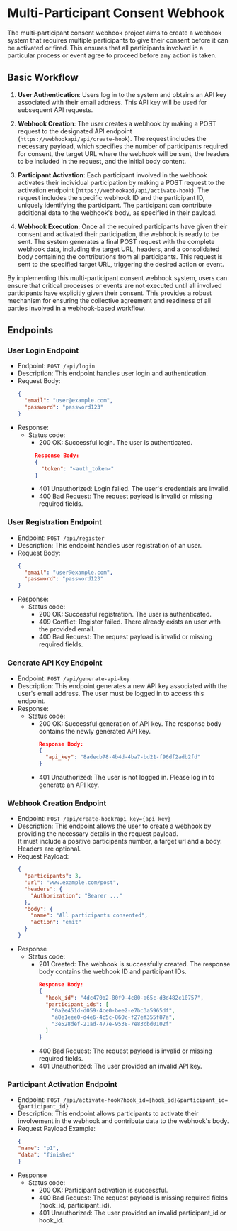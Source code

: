# Multi-Participant Consent Webhook

The multi-participant consent webhook project aims to create a webhook system that requires multiple participants to give their consent before it can be activated or fired. This ensures that all participants involved in a particular process or event agree to proceed before any action is taken.

## Basic Workflow

1. **User Authentication**: Users log in to the system and obtains an API key associated with their email address. This API key will be used for subsequent API requests.

2. **Webhook Creation**: The user creates a webhook by making a POST request to the designated API endpoint (`https://webhookapi/api/create-hook`). The request includes the necessary payload, which specifies the number of participants required for consent, the target URL where the webhook will be sent, the headers to be included in the request, and the initial body content.

3. **Participant Activation**: Each participant involved in the webhook activates their individual participation by making a POST request to the activation endpoint (`https://webhookapi/api/activate-hook`). The request includes the specific webhook ID and the participant ID, uniquely identifying the participant. The participant can contribute additional data to the webhook's body, as specified in their payload.

4. **Webhook Execution**: Once all the required participants have given their consent and activated their participation, the webhook is ready to be sent. The system generates a final POST request with the complete webhook data, including the target URL, headers, and a consolidated body containing the contributions from all participants. This request is sent to the specified target URL, triggering the desired action or event.

By implementing this multi-participant consent webhook system, users can ensure that critical processes or events are not executed until all involved participants have explicitly given their consent. This provides a robust mechanism for ensuring the collective agreement and readiness of all parties involved in a webhook-based workflow.


## Endpoints

### User Login Endpoint

- Endpoint: `POST /api/login`
- Description: This endpoint handles user login and authentication.
- Request Body:
  ```json
  {
    "email": "user@example.com",
    "password": "password123"
  }
- Response:
  - Status code:
    - 200 OK: Successful login. The user is authenticated.
    ```json
      Response Body:
      {
        "token": "<auth_token>"
      }
    ```
    - 401 Unauthorized: Login failed. The user's credentials are invalid.
    - 400 Bad Request: The request payload is invalid or missing required fields.

### User Registration Endpoint

- Endpoint: `POST /api/register`
- Description: This endpoint handles user registration of an user.
- Request Body:
  ```json
  {
    "email": "user@example.com",
    "password": "password123"
  }
  ```
- Response:
  - Status code:
    - 200 OK: Successful registration. The user is authenticated.
    - 409 Conflict: Register failed. There already exists an user with the provided email.
    - 400 Bad Request: The request payload is invalid or missing required fields.

### Generate API Key Endpoint

- Endpoint: `POST /api/generate-api-key`
- Description: This endpoint generates a new API key associated with the user's email address. The user must be logged in to access this endpoint.
- Response:
  - Status code:
    - 200 OK: Successful generation of API key. The response body contains the newly generated API key.
      ```json
      Response Body:
      {
        "api_key": "8adecb78-4b4d-4ba7-bd21-f96df2adb2fd"
      }
      ```
    - 401 Unauthorized: The user is not logged in. Please log in to generate an API key.

### Webhook Creation Endpoint

- Endpoint: `POST /api/create-hook?api_key={api_key}`
- Description: This endpoint allows the user to create a webhook by providing the necessary details in the request payload.  
  It must include a positive participants number, a target url and a body. Headers are optional.
- Request Payload:
  ```json
  {
    "participants": 3,
    "url": "www.example.com/post",
    "headers": {
      "Authorization": "Bearer ..."
    },
    "body": {
      "name": "All participants consented",
      "action": "emit"
    }
  }
- Response
  - Status code:
    - 201 Created: The webhook is successfully created. The response body contains the webhook ID and participant IDs.
      ```json
      Response Body:
      {
        "hook_id": "4dc470b2-80f9-4c80-a65c-d3d482c10757",
        "participant_ids": [
          "0a2e451d-d059-4ce0-bee2-e7bc3a5965df",
          "a8e1eee0-d4e6-4c5c-860c-f27ef355f87a",
          "3e528def-21ad-477e-9538-7e83cbd0102f"
        ]
      }
      ```
    - 400 Bad Request: The request payload is invalid or missing required fields.
    - 401 Unauthorized: The user provided an invalid API key.

### Participant Activation Endpoint

- Endpoint: `POST /api/activate-hook?hook_id={hook_id}&participant_id={participant_id}`
- Description: This endpoint allows participants to activate their involvement in the webhook and contribute data to the webhook's body.
- Request Payload Example:
  ```json
  {
  "name": "p1",
  "data": "finished"
  }
  ```
- Response
  - Status code:
    - 200 OK: Participant activation is successful.
    - 400 Bad Request: The request payload is missing required fields (hook_id, participant_id).
    - 401 Unauthorized: The user provided an invalid participant_id or hook_id.

